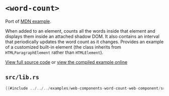 # `<word-count>`

Port of [MDN example](https://github.com/mdn/web-components-examples/tree/master/word-count-web-component).

When added to an element, counts all the words inside that element and displays them inside an attached shadow DOM. It also contains an interval that periodically updates the word count as it changes. Provides an example of a customized built-in element (the class inherits from `HTMLParagraphElement` rather than `HTMLElement`).

[View full source code][code] or [view the compiled example online][online]

[online]: https://rustwasm.github.io/wasm-bindgen/exbuild/web-components-word-count-web-component/
[code]: https://github.com/rustwasm/wasm-bindgen/tree/master/examples/web-components-word-count-web-component

## `src/lib.rs`

```rust
{{#include ../../../examples/web-components-word-count-web-component/src/lib.rs}}
```